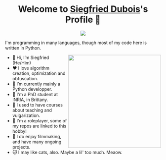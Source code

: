 <p align="center">
  <h1 align="center">Welcome to <a href="https://github.com/Tharos-ux">Siegfried Dubois</a>'s Profile 👋</h1>
</p>
<p align="center">
  <a align="center" href="https://github.com/DenverCoder1/readme-typing-svg"><img src="https://readme-typing-svg.herokuapp.com?&font=IBM+Plex+Sans&color=F72EE2&size=25&lines=>+Welcome,+traveller!;>+PhD+student+in+pangenomics;>+Coding+since+I'm+7+years+old" /></a>
</p>
<p>I'm programming in many languages, though most of my code here is written in Python.</p>
<img align="right" src="https://media0.giphy.com/media/dWTi2yiBnSq1K2MkTE/giphy.gif?cid=ecf05e47bb0hgrsikylgsh2289rijyzzf3eax81o0ptdbrxv&rid=giphy.gif&ct=s" width="300" height="300">
<ul>
  <li>👋 Hi, I’m Siegfried (He/Him)</li>
  <li>❤️ I love algorithm creation, optimization and obfuscation.</li>
  <li>🌱 I’m currently mainly a Python developper.</li>
  <li>💼 I'm a PhD student at INRIA, in Brittany.</li>
  <li>📖 I used to have courses about teaching and vulgarization.</li>
  <li>🐲 I'm a roleplayer, some of my repos are linked to this hobby!</li>
  <li>🎥 I do enjoy filmmaking, and have many ongoing projects.</li>
  <li>🐱 I may like cats, also. Maybe a lil' too much. Meaow.</li>
</ul>
